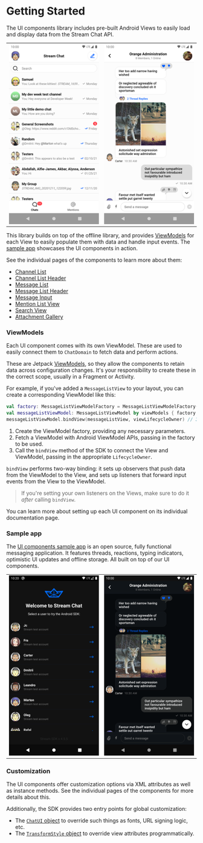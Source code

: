 # Getting Started

The UI components library includes pre-built Android Views to easily load and display data from the Stream Chat API.

|||
| --- | --- |
| ![Channel List component](../assets/sample-channels-light.png) | ![Message List component](../assets/sample-messages-light.png) |

This library builds on top of the offline library, and provides [ViewModels](#viewmodels) for each View to easily populate them with data and handle input events. The [sample app](#sample-app) showcases the UI components in action.

See the individual pages of the components to learn more about them:

- [Channel List](./04-components/01-channel-list.md)
- [Channel List Header](./04-components/02-channel-list-header.md)
- [Message List](./04-components/03-message-list.md)
- [Message List Header](./04-components/04-message-list-header.md)
- [Message Input](./04-components/05-message-input.md)
- [Mention List View](./04-components/06-mention-list-view.md)
- [Search View](./04-components/07-search-view.md)
- [Attachment Gallery](./04-components/08-attachment-gallery.md)

### ViewModels

Each UI component comes with its own ViewModel. These are used to easily connect them to `ChatDomain` to fetch data and perform actions.

These are Jetpack [ViewModels](https://developer.android.com/topic/libraries/architecture/viewmodel), so they allow the components to retain data across configuration changes. It's your responsibility to create these in the correct scope, usually in a Fragment or Activity.

For example, if you've added a `MessageListView` to your layout, you can create a corresponding ViewModel like this:

```kotlin
val factory: MessageListViewModelFactory = MessageListViewModelFactory(cid = "channelType:channelId") // 1
val messageListViewModel: MessageListViewModel by viewModels { factory } // 2
messageListViewModel.bindView(messageListView, viewLifecycleOwner) // 3
```

1. Create the ViewModel factory, providing any necessary parameters.
2. Fetch a ViewModel with Android ViewModel APIs, passing in the factory to be used.
3. Call the `bindView` method of the SDK to connect the View and ViewModel, passing in the appropriate `LifecycleOwner`.

`bindView` performs two-way binding: it sets up observers that push data from the ViewModel to the View, and sets up listeners that forward input events from the View to the ViewModel.

> If you're setting your own listeners on the Views, make sure to do it _after_ calling `bindView`.

You can learn more about setting up each UI component on its individual documentation page.

### Sample app

The [UI components sample app](https://github.com/GetStream/stream-chat-android/tree/main/stream-chat-android-ui-components-sample) is an open source, fully functional messaging application. It features threads, reactions, typing indicators, optimistic UI updates and offline storage. All built on top of our UI components.

|||
| --- | --- |
| ![Sample app login screen](../assets/sample-login-dark.png) | ![Sample app messages screen](../assets/sample-messages-dark.png) |

### Customization

The UI components offer customization options via XML attributes as well as instance methods. See the individual pages of the components for more details about this.

Additionally, the SDK provides two entry points for global customization:
- The [`ChatUI` object](./03-chatui.md) to override such things as fonts, URL signing logic, etc.
- The [`TransformStyle` object](./02-global-styling.md) to override view attributes programmatically.
